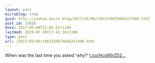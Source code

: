 ```yaml
---
layout: post
microblog: true
guid: http://joshua.micro.blog/2017/05/08/t861536876666257408.html
post_id: 33426
date: 2017-05-08T22:02:52+1100
lastmod: 2019-07-30T17:41:18+1100
type: post
url: /2017/05/08/t861536876666257408.html
---
```

When was the last time you asked ‘why?’ [t.co/Hcq95rZD2...](https://t.co/Hcq95rZD2R)

